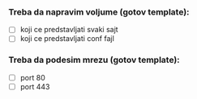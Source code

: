 ### Treba da napravim voljume (gotov template): 
- [ ] koji ce predstavljati svaki sajt
- [ ] koji ce predstavljati conf fajl

### Treba da podesim mrezu (gotov template):
- [ ] port 80
- [ ] port 443
